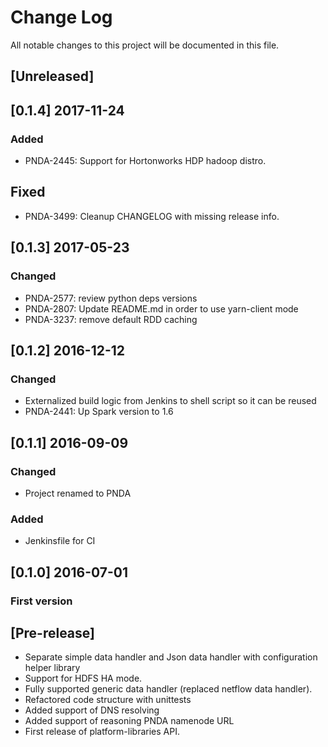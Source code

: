 # Change Log
All notable changes to this project will be documented in this file.

## [Unreleased]

## [0.1.4] 2017-11-24
### Added
- PNDA-2445: Support for Hortonworks HDP hadoop distro.
## Fixed
- PNDA-3499: Cleanup CHANGELOG with missing release info.

## [0.1.3] 2017-05-23
### Changed
- PNDA-2577: review python deps versions
- PNDA-2807: Update README.md in order to use yarn-client mode
- PNDA-3237: remove default RDD caching

## [0.1.2] 2016-12-12
### Changed
- Externalized build logic from Jenkins to shell script so it can be reused
- PNDA-2441: Up Spark version to 1.6

## [0.1.1] 2016-09-09
### Changed
- Project renamed to PNDA
### Added
- Jenkinsfile for CI

## [0.1.0] 2016-07-01
### First version

## [Pre-release]

- Separate simple data handler and Json data handler with configuration helper library
- Support for HDFS HA mode.
- Fully supported generic data handler (replaced netflow data handler). 
- Refactored code structure with unittests
- Added support of DNS resolving
- Added support of reasoning PNDA namenode URL
- First release of platform-libraries API.

